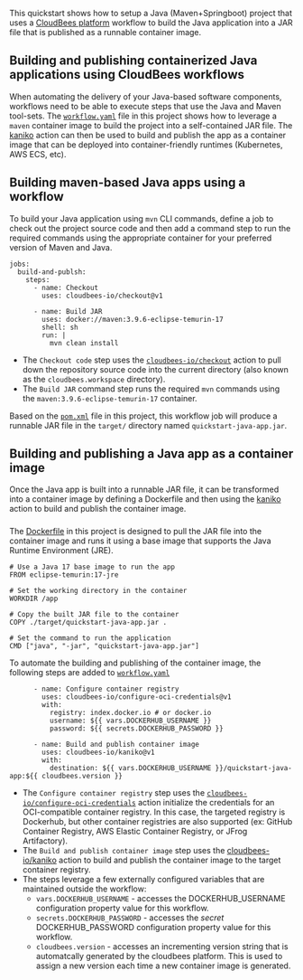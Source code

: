 This quickstart shows how to setup a Java (Maven+Springboot) project that uses a [CloudBees platform](https://www.cloudbees.com/products/saas-platform) workflow to build the Java application into a JAR file that is published as a runnable container image.


## Building and publishing containerized Java applications using CloudBees workflows


When automating the delivery of your Java-based software components, workflows need to be able to execute steps that use the Java and Maven tool-sets.  The [`workflow.yaml`](.cloudbees/workflows/workflow.yaml) file in this project shows how to leverage a `maven` container image to build the project into a self-contained JAR file.  The [kaniko](https://docs.cloudbees.com/docs/cloudbees-saas-platform/latest/deploy-tools/kaniko) action can then be used to build and publish the app as a container image that can be deployed into container-friendly runtimes (Kubernetes, AWS ECS, etc). 


## Building maven-based Java apps using a workflow

To build your Java application using `mvn` CLI commands, define a job to check out the project source code and then add a command step to run the required commands using the appropriate container for your preferred version of Maven and Java.

```
jobs:
  build-and-publsh:
    steps:
      - name: Checkout
        uses: cloudbees-io/checkout@v1

      - name: Build JAR
        uses: docker://maven:3.9.6-eclipse-temurin-17
        shell: sh
        run: |
          mvn clean install
```


* The `Checkout code` step uses the [`cloudbees-io/checkout`](https://docs.cloudbees.com/docs/cloudbees-saas-platform/latest/source-code-management/checkout) action to pull down the repository source code into the current directory (also known as the `cloudbees.workspace` directory). 
* The `Build JAR` command step runs the required `mvn` commands using the `maven:3.9.6-eclipse-temurin-17` container.


Based on the [`pom.xml`](./pom.xml) file in this project, this workflow job will produce a runnable JAR file in the `target/` directory named `quickstart-java-app.jar`. 

## Building and publishing a Java app as a container image

Once the Java app is built into a runnable JAR file, it can be transformed into a container image by defining a Dockerfile and then using the [kaniko](https://docs.cloudbees.com/docs/cloudbees-saas-platform/latest/deploy-tools/kaniko) action to build and publish the container image.

### 
The [Dockerfile](./Dockerfile) in this project is designed to pull the JAR file into the container image and runs it using a base image that supports the Java Runtime Environment (JRE).

```
# Use a Java 17 base image to run the app
FROM eclipse-temurin:17-jre

# Set the working directory in the container
WORKDIR /app

# Copy the built JAR file to the container
COPY ./target/quickstart-java-app.jar .

# Set the command to run the application
CMD ["java", "-jar", "quickstart-java-app.jar"]
```

To automate the building and publishing of the container image, the following steps are added to [`workflow.yaml`](.cloudbees/workflows/workflow.yaml) 

```
      - name: Configure container registry
        uses: cloudbees-io/configure-oci-credentials@v1
        with:
          registry: index.docker.io # or docker.io
          username: ${{ vars.DOCKERHUB_USERNAME }}
          password: ${{ secrets.DOCKERHUB_PASSWORD }}

      - name: Build and publish container image
        uses: cloudbees-io/kaniko@v1
        with:
          destination: ${{ vars.DOCKERHUB_USERNAME }}/quickstart-java-app:${{ cloudbees.version }}
```

* The `Configure container registry` step uses the [`cloudbees-io/configure-oci-credentials`](https://docs.cloudbees.com/docs/cloudbees-saas-platform/latest/credentials/configure-oci-credentials) action initialize the credentials for an OCI-compatible container registry.  In this case, the targeted registry is Dockerhub, but other container registries are also supported (ex: GitHub Container Registry,  AWS Elastic Container Registry, or JFrog Artifactory).
* The `Build and publish container image` step uses the [cloudbees-io/kaniko](https://docs.cloudbees.com/docs/cloudbees-saas-platform/latest/deploy-tools/kaniko) action to build and publish the container image to the target container registry.
* The steps leverage a few externally configured variables that are maintained outside the workflow:
  * `vars.DOCKERHUB_USERNAME` - accesses the DOCKERHUB_USERNAME configuration property value for this workflow.
  * `secrets.DOCKERHUB_PASSWORD` - accesses the *secret* DOCKERHUB_PASSWORD configuration property value for this workflow.
  * `cloudbees.version` - accesses an incrementing version string that is automatcally generated by the cloudbees platform. This is used to assign a new version each time a new container image is generated.
